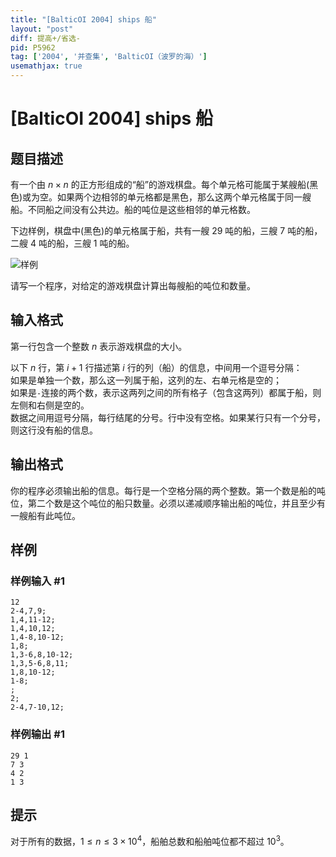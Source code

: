 ```yaml
---
title: "[BalticOI 2004] ships 船"
layout: "post"
diff: 提高+/省选-
pid: P5962
tag: ['2004', '并查集', 'BalticOI（波罗的海）']
usemathjax: true
---
```


# [BalticOI 2004] ships 船
## 题目描述

有一个由 $n\times n$ 的正方形组成的“船”的游戏棋盘。每个单元格可能属于某艘船(黑色)或为空。如果两个边相邻的单元格都是黑色，那么这两个单元格属于同一艘船。不同船之间没有公共边。船的吨位是这些相邻的单元格数。

下边样例，棋盘中(黑色)的单元格属于船，共有一艘 $29$ 吨的船，三艘 $7$ 吨的船，二艘 $4$ 吨的船，三艘 $1$ 吨的船。

![样例](https://cdn.luogu.com.cn/upload/image_hosting/uk57lz80.png?x-oss-process=image/resize,m_lfit,h_170,w_225)

请写一个程序，对给定的游戏棋盘计算出每艘船的吨位和数量。
## 输入格式

第一行包含一个整数 $n$ 表示游戏棋盘的大小。

以下 $n$ 行，第 $i+1$ 行描述第 $i$ 行的列（船）的信息，中间用一个逗号分隔：    
如果是单独一个数，那么这一列属于船，这列的左、右单元格是空的；    
如果是```-```连接的两个数，表示这两列之间的所有格子（包含这两列）都属于船，则左侧和右侧是空的。    
数据之间用逗号分隔，每行结尾的分号。行中没有空格。如果某行只有一个分号，则这行没有船的信息。
## 输出格式

你的程序必须输出船的信息。每行是一个空格分隔的两个整数。第一个数是船的吨位，第二个数是这个吨位的船只数量。必须以递减顺序输出船的吨位，并且至少有一艘船有此吨位。
## 样例

### 样例输入 #1
```
12
2-4,7,9;
1,4,11-12;
1,4,10,12;
1,4-8,10-12;
1,8;
1,3-6,8,10-12;
1,3,5-6,8,11;
1,8,10-12;
1-8;
;
2;
2-4,7-10,12;
```
### 样例输出 #1
```
29 1
7 3
4 2
1 3
```
## 提示

对于所有的数据，$1\le n\le 3\times 10^4$，船舶总数和船舶吨位都不超过 $10^3$。
